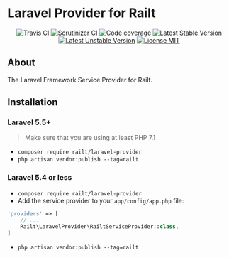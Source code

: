 # Laravel Provider for Railt

<p align="center">
    <a href="https://travis-ci.org/railt/laravel-adapter"><img src="https://travis-ci.org/railt/laravel-adapter.svg?branch=master&" alt="Travis CI" /></a>
    <a href="https://scrutinizer-ci.com/g/railt/laravel-adapter/?branch=master"><img src="https://scrutinizer-ci.com/g/railt/laravel-adapter/badges/quality-score.png?b=master&" alt="Scrutinizer CI" /></a>
    <a href="https://scrutinizer-ci.com/g/railt/laravel-adapter/?branch=master"><img src="https://scrutinizer-ci.com/g/railt/laravel-adapter/badges/coverage.png?b=master&" alt="Code coverage" /></a>
    <a href="https://packagist.org/packages/railt/laravel-adapter"><img src="https://poser.pugx.org/railt/laravel-adapter/version?" alt="Latest Stable Version"></a>
    <a href="https://packagist.org/packages/railt/laravel-adapter"><img src="https://poser.pugx.org/railt/laravel-adapter/v/unstable?" alt="Latest Unstable Version"></a>
    <a href="https://raw.githubusercontent.com/railt/laravel-adapter/master/LICENSE"><img src="https://poser.pugx.org/railt/laravel-adapter/license?" alt="License MIT"></a>
</p>

## About

The Laravel Framework Service Provider for Railt.

## Installation

### Laravel 5.5+

> Make sure that you are using at least PHP 7.1

- `composer require railt/laravel-provider`
- `php artisan vendor:publish --tag=railt`

### Laravel 5.4 or less

- `composer require railt/laravel-provider`
- Add the service provider to your `app/config/app.php` file:
```php
'providers' => [
    // ...
    Railt\LaravelProvider\RailtServiceProvider::class,
]
```

- `php artisan vendor:publish --tag=railt`
